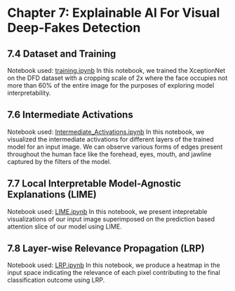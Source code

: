 # Chapter 7: Explainable AI For Visual Deep-Fakes Detection

## 7.4 Dataset and Training
Notebook used: [training.ipynb](training.ipynb)
In this notebook, we trained the XceptionNet on the DFD dataset with a cropping scale of 2x where the face occupies not more than 60\% of the entire image for the purposes of exploring model interpretability.
## 7.6 Intermediate Activations
Notebook used: [Intermediate_Activations.ipynb](Intermediate_Activations.ipynb)
In this notebook, we visualized the intermediate activations for different layers of the trained model for an input image. We can observe various forms of edges present throughout the human face like the forehead, eyes, mouth, and jawline captured by the filters of the model.
## 7.7 Local Interpretable Model-Agnostic Explanations (LIME)
Notebook used: [LIME.ipynb](LIME.ipynb)
In this notebook, we present intepretable visualizations of our input image superimposed on the prediction based attention slice of our model using LIME.
## 7.8 Layer-wise Relevance Propagation (LRP)
Notebook used: [LRP.ipynb](LRP.ipynb)
In this notebook, we produce a heatmap in the input space indicating the relevance of each pixel contributing to the final classification outcome using LRP.
